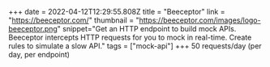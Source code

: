 +++
date = 2022-04-12T12:29:55.808Z
title = "Beeceptor"
link = "https://beeceptor.com/"
thumbnail = "https://beeceptor.com/images/logo-beeceptor.png"
snippet="Get an HTTP endpoint to build mock APIs. Beeceptor intercepts HTTP requests for you to mock in real-time. Create rules to simulate a slow API."
tags = ["mock-api"]
+++
50 requests/day
(per day, per endpoint)
